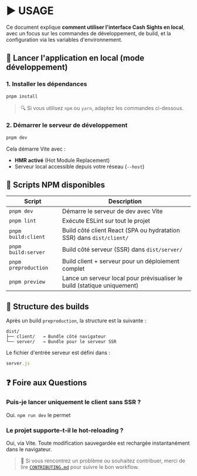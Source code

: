 # ▶️ USAGE
Ce document explique **comment utiliser l'interface Cash Sights en local**, avec un focus sur les commandes de développement, de build, et la configuration via les variables d'environnement.

## 🔄 Lancer l'application en local (mode développement)
### 1. Installer les dépendances
```bash
pnpm install
```

> 🔍 Si vous utilisez `npm` ou `yarn`, adaptez les commandes ci-dessous.

### 2. Démarrer le serveur de développement
```bash
pnpm dev
```

Cela démarre Vite avec :
* **HMR activé** (Hot Module Replacement)
* Serveur local accessible depuis votre réseau (`--host`)

## 📜 Scripts NPM disponibles
| Script               | Description                                                              |
| -------------------- | ------------------------------------------------------------------------ |
| `pnpm dev`           | Démarre le serveur de dev avec Vite             |
| `pnpm lint`          | Exécute ESLint sur tout le projet               |
| `pnpm build:client`  | Build côté client React (SPA ou hydratation SSR) dans `dist/client/`     |
| `pnpm build:server`  | Build côté serveur (SSR) dans `dist/server/`                             |
| `pnpm preproduction` | Build client + serveur pour un déploiement complet                       |
| `pnpm preview`       | Lance un serveur local pour prévisualiser le build (statique uniquement) |

## 📁 Structure des builds
Après un build `preproduction`, la structure est la suivante :

```
dist/
├── client/   → Bundle côté navigateur
└── server/   → Bundle pour le serveur SSR
```

Le fichier d'entrée serveur est défini dans :

```ts
server.js
```

## ❓ Foire aux Questions
### Puis-je lancer uniquement le client sans SSR ?
Oui. `npm run dev` le permet

### Le projet supporte-t-il le hot-reloading ?
Oui, via Vite. Toute modification sauvegardée est rechargée instantanément dans le navigateur.

> 🧠 Si vous rencontrez un problème ou souhaitez contribuer, merci de lire [`CONTRIBUTING.md`](../CONTRIBUTING.md) pour suivre le bon workflow.